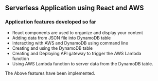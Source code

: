 ## Serverless Application using React and AWS


### Application features developed so far

- React components are used to organize and display your content
- Adding data from JSON file into DynamoDB table
- Interacting with AWS and DynamoDB using command line
- Creating and using the DynamoDB table
- Creating and Deploying API gateway to trigger the AWS Lambda function
- Using AWS Lambda function to server data from the DynamoDB table.


The Above features have been implemented.
